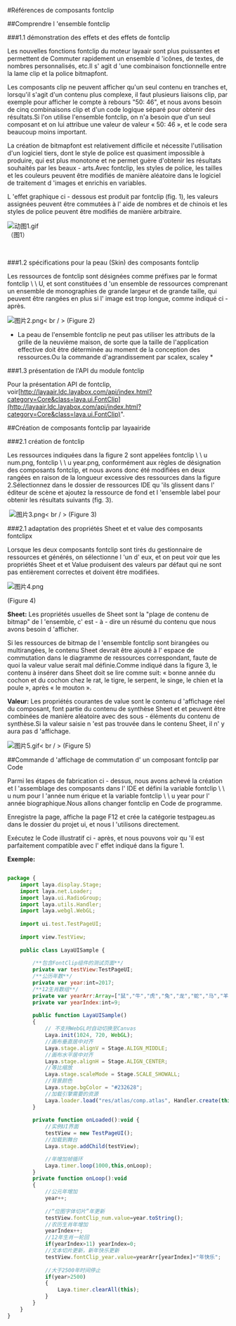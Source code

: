 #Références de composants fontclip



##Comprendre l 'ensemble fontclip

###1.1 démonstration des effets et des effets de fontclip

Les nouvelles fonctions fontclip du moteur layaair sont plus puissantes et permettent de Commuter rapidement un ensemble d 'icônes, de textes, de nombres personnalisés, etc.Il s' agit d 'une combinaison fonctionnelle entre la lame clip et la police bitmapfont.

Les composants clip ne peuvent afficher qu'un seul contenu en tranches et, lorsqu'il s'agit d'un contenu plus complexe, il faut plusieurs liaisons clip, par exemple pour afficher le compte à rebours "50: 46", et nous avons besoin de cinq combinaisons clip et d'un code logique séparé pour obtenir des résultats.Si l'on utilise l'ensemble fontclip, on n'a besoin que d'un seul composant et on lui attribue une valeur de valeur « 50: 46 », et le code sera beaucoup moins important.

La création de bitmapfont est relativement difficile et nécessite l'utilisation d'un logiciel tiers, dont le style de police est quasiment impossible à produire, qui est plus monotone et ne permet guère d'obtenir les résultats souhaités par les beaux - arts.Avec fontclip, les styles de police, les tailles et les couleurs peuvent être modifiés de manière aléatoire dans le logiciel de traitement d 'images et enrichis en variables.

L 'effet graphique ci - dessous est produit par fontclip (fig. 1), les valeurs assignées peuvent être commutées à l' aide de nombres et de chinois et les styles de police peuvent être modifiés de manière arbitraire.

​![动图1.gif](img/1.gif)<br/>（图1） 


​

###1.2 spécifications pour la peau (Skin) des composants fontclip

Les ressources de fontclip sont désignées comme préfixes par le format fontclip \ \ U, et sont constituées d 'un ensemble de ressources comprenant un ensemble de monographies de grande largeur et de grande taille, qui peuvent être rangées en plus si l' image est trop longue, comme indiqué ci - après.

​![图片2.png](img/2.png)< br / >
(Figure 2)

* La peau de l'ensemble fontclip ne peut pas utiliser les attributs de la grille de la neuvième maison, de sorte que la taille de l'application effective doit être déterminée au moment de la conception des ressources.Ou la commande d'agrandissement par scalex, scaley *

###1.3 présentation de l'API du module fontclip

Pour la présentation API de fontclip, voir[http://layaair.ldc.layabox.com/api/index.html?category=Core&class=laya.ui.FontClip](http://layaair.ldc.layabox.com/api/index.html?category=Core&class=laya.ui.FontClip)".





##Création de composants fontclip par layaairide

###2.1 création de fontclip

Les ressources indiquées dans la figure 2 sont appelées fontclip \ \ u num.png, fontclip \ \ u year.png, conformément aux règles de désignation des composants fontclip, et nous avons donc été modifiées en deux rangées en raison de la longueur excessive des ressources dans la figure 2.Sélectionnez dans le dossier de ressources IDE qu 'ils glissent dans l' éditeur de scène et ajoutez la ressource de fond et l 'ensemble label pour obtenir les résultats suivants (fig. 3).



​        ![图片3.png](img/3.png)< br / >
(Figure 3)



###2.1 adaptation des propriétés Sheet et et value des composants fontclipx

Lorsque les deux composants fontclip sont tirés du gestionnaire de ressources et générés, on sélectionne l 'un d' eux, et on peut voir que les propriétés Sheet et et Value produisent des valeurs par défaut qui ne sont pas entièrement correctes et doivent être modifiées.

​![图片4.png](img/4.png)<br/>

(Figure 4)

**Sheet:** 
Les propriétés usuelles de Sheet sont la "plage de contenu de bitmap" de l 'ensemble, c' est - à - dire un résumé du contenu que nous avons besoin d 'afficher.

Si les ressources de bitmap de l 'ensemble fontclip sont birangées ou multirangées, le contenu Sheet devrait être ajouté à l' espace de commutation dans le diagramme de ressources correspondant, faute de quoi la valeur value serait mal définie.Comme indiqué dans la figure 3, le contenu à insérer dans Sheet doit se lire comme suit: « bonne année du cochon et du cochon chez le rat, le tigre, le serpent, le singe, le chien et la poule », après « le mouton ».

**Valeur:**
Les propriétés courantes de value sont le contenu d 'affichage réel du composant, font partie du contenu de synthèse Sheet et et peuvent être combinées de manière aléatoire avec des sous - éléments du contenu de synthèse.Si la valeur saisie n 'est pas trouvée dans le contenu Sheet, il n' y aura pas d 'affichage.



​![图片5.gif](img/5.gif)< br / >
(Figure 5)



##Commande d 'affichage de commutation d' un composant fontclip par Code

Parmi les étapes de fabrication ci - dessus, nous avons achevé la création et l 'assemblage des composants dans l' IDE et défini la variable fontclip \ \ u num pour l 'année num érique et la variable fontclip \ \ u year pour l' année biographique.Nous allons changer fontclip en Code de programme.

Enregistre la page, affiche la page F12 et crée la catégorie testpageu.as dans le dossier du projet ui, et nous l 'utilisons directement.

Exécutez le Code illustratif ci - après, et nous pouvons voir qu 'il est parfaitement compatible avec l' effet indiqué dans la figure 1.

**Exemple:**


```javascript

package {
	import laya.display.Stage;
	import laya.net.Loader;
	import laya.ui.RadioGroup;
	import laya.utils.Handler;
	import laya.webgl.WebGL;
	
	import ui.test.TestPageUI;
	
	import view.TestView;
	
	public class LayaUISample {
		
		/**包含FontClip组件的测试页面**/
		private var testView:TestPageUI;
  		/**公历年数**/
		private var year:int=2017;
		/**12生肖数组**/
		private var yearArr:Array=["鼠","牛","虎","兔","龙","蛇","马","羊","猴","鸡","狗","猪"];
		private var yearIndex:int=9;
		
		public function LayaUISample() 
		{
			// 不支持WebGL时自动切换至Canvas
			Laya.init(1024, 720, WebGL);
			//画布垂直居中对齐
			Laya.stage.alignV = Stage.ALIGN_MIDDLE;
			//画布水平居中对齐
			Laya.stage.alignH = Stage.ALIGN_CENTER;
			//等比缩放
			Laya.stage.scaleMode = Stage.SCALE_SHOWALL;
			//背景颜色
			Laya.stage.bgColor = "#232628";
			//加载引擎需要的资源
			Laya.loader.load("res/atlas/comp.atlas", Handler.create(this, onLoaded));
		}
		
		private function onLoaded():void {
			//实例UI界面
			testView = new TestPageUI();
			//加载到舞台
			Laya.stage.addChild(testView);

          	//年增加帧循环
			Laya.timer.loop(1000,this,onLoop);
		}
		private function onLoop():void
		{
			//公元年增加
			year++;
			
			//“位图字体切片”年更新
			testView.fontClip_num.value=year.toString();
			//农历生肖年增加
			yearIndex++;
			//12年生肖一轮回
			if(yearIndex>11) yearIndex=0;
			//文本切片更新，新年快乐更新
			testView.fontClip_year.value=yearArr[yearIndex]+"年快乐";
			
			//大于2500年时间停止
			if(year>2500)
			{
				Laya.timer.clearAll(this);
			}
		}
	}
}
```


